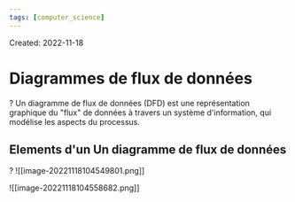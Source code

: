 ```yaml
---
tags: [computer_science] 
---
```

Created: 2022-11-18

# Diagrammes de flux de données
?
Un diagramme de flux de données (DFD) est une représentation graphique du "flux" de données à travers un système d'information, qui modélise les aspects du processus.
<!--SR:!2023-05-27,111,230-->

## Elements d'un Un diagramme de flux de données
?
![[image-20221118104549801.png]]
<!--SR:!2023-03-22,70,230-->

![[image-20221118104558682.png]]

